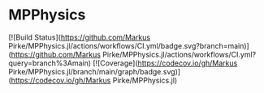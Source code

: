 # MPPhysics

[![Build Status](https://github.com/Markus Pirke/MPPhysics.jl/actions/workflows/CI.yml/badge.svg?branch=main)](https://github.com/Markus Pirke/MPPhysics.jl/actions/workflows/CI.yml?query=branch%3Amain)
[![Coverage](https://codecov.io/gh/Markus Pirke/MPPhysics.jl/branch/main/graph/badge.svg)](https://codecov.io/gh/Markus Pirke/MPPhysics.jl)
